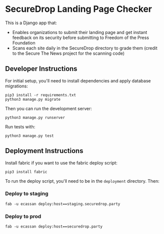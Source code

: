 # SecureDrop Landing Page Checker

This is a Django app that:

* Enables organizations to submit their landing page and get instant feedback on its security before submitting to Freedom of the Press Foundation
* Scans each site daily in the SecureDrop directory to grade them (credit to the Secure The News project for the scanning code)

## Developer Instructions

For initial setup, you'll need to install dependencies and apply database migrations:

```
pip3 install -r requirements.txt
python3 manage.py migrate
```

Then you can run the development server:

```
python3 manage.py runserver
```

Run tests with:

```
python3 manage.py test
```

## Deployment Instructions

Install fabric if you want to use the fabric deploy script:

```
pip3 install fabric
```

To run the deploy script, you'll need to be in the `deployment` directory. Then:

### Deploy to staging

```
fab -u ecassan deploy:host==staging.securedrop.party
```

### Deploy to prod

```
fab -u ecassan deploy:host==securedrop.party
```

